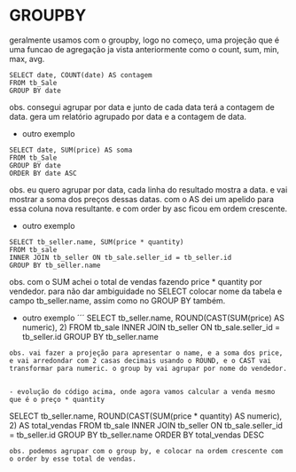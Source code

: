 # GROUPBY
geralmente usamos com o groupby, logo no começo, uma projeção que é uma funcao de agregação ja vista anteriormente como o count, sum, min, max, avg. 

```
SELECT date, COUNT(date) AS contagem
FROM tb_Sale
GROUP BY date
```
obs. consegui agrupar por data e junto de cada data terá a contagem de data. gera um relatório agrupado por data e a contagem de data.


- outro exemplo
```
SELECT date, SUM(price) AS soma
FROM tb_Sale
GROUP BY date
ORDER BY date ASC
```
obs. eu quero agrupar por data, cada linha do resultado mostra a data. e vai mostrar a soma dos preços dessas datas. com o AS dei um apelido para essa coluna nova resultante. e com order by asc ficou em ordem crescente.


- outro exemplo
```
SELECT tb_seller.name, SUM(price * quantity)
FROM tb_sale
INNER JOIN tb_seller ON tb_sale.seller_id = tb_seller.id
GROUP BY tb_seller.name
```
obs. com o SUM achei o total de vendas fazendo price * quantity por vendedor. para não dar ambiguidade no SELECT colocar nome da tabela e campo tb_seller.name, assim como no GROUP BY também.


- outro exemplo
´´´
SELECT tb_seller.name, ROUND(CAST(SUM(price) AS numeric), 2)
FROM tb_sale
INNER JOIN tb_seller ON tb_sale.seller_id = tb_seller.id
GROUP BY tb_seller.name
```
obs. vai fazer a projeção para apresentar o name, e a soma dos price, e vai arredondar com 2 casas decimais usando o ROUND, e o CAST vai transformar para numeric. o group by vai agrupar por nome do vendedor.


- evolução do código acima, onde agora vamos calcular a venda mesmo que é o preço * quantity
```
SELECT tb_seller.name, ROUND(CAST(SUM(price * quantity) AS numeric), 2) AS total_vendas
FROM tb_sale
INNER JOIN tb_seller ON tb_sale.seller_id = tb_seller.id
GROUP BY tb_seller.name
ORDER BY total_vendas DESC
```
obs. podemos agrupar com o group by, e colocar na ordem crescente com o order by esse total de vendas. 